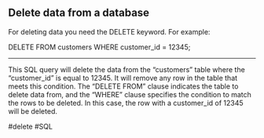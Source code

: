 
## Delete data from a database

For deleting data you need the DELETE keyword. For example:

DELETE FROM customers WHERE customer_id = 12345;

***


This SQL query will delete the data from the “customers” table where the “customer_id” is equal to 12345. It will remove any row in the table that meets this condition. The “DELETE FROM” clause indicates the table to delete data from, and the “WHERE” clause specifies the condition to match the rows to be deleted. In this case, the row with a customer_id of 12345 will be deleted.

#delete #SQL